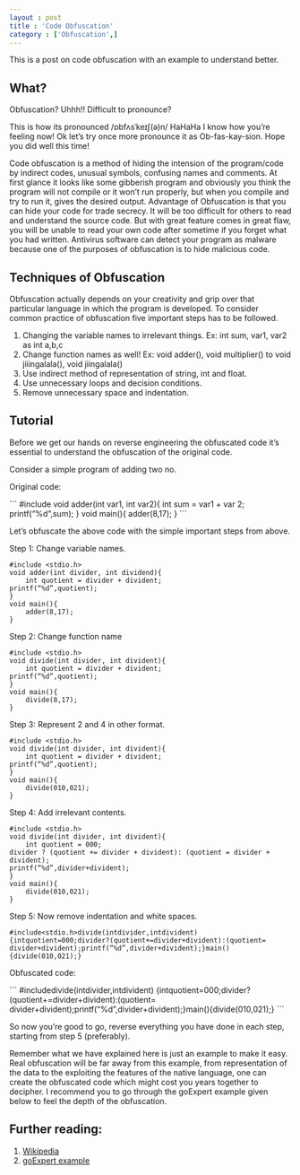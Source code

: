 ```yaml
---
layout : post
title : 'Code Obfuscation'
category : ['Obfuscation',]
---
```

This is a post on code obfuscation with an example to understand better.

## What?

Obfuscation? Uhhh!! Difficult to pronounce?

This is how its pronounced /ɒbfʌsˈkeɪʃ(ə)n/ HaHaHa I know how you’re feeling now! Ok let’s try once more pronounce it as Ob-fas-kay-sion. Hope you did well this time!

Code obfuscation is a method of hiding the intension of the program/code by indirect codes, unusual symbols, confusing names and comments. At first glance it looks like some gibberish program and obviously you think the program will not compile or it won’t run properly, but when you compile and try to run it, gives the desired output. Advantage of Obfuscation is that you can hide your code for trade secrecy. It will be too difficult for others to read and understand the source code. But with great feature comes in great flaw, you will be unable to read your own code after sometime if you forget what you had written. Antivirus software can detect your program as malware because one of the purposes of obfuscation is to hide malicious code.

## Techniques of Obfuscation

Obfuscation actually depends on your creativity and grip over that particular language in which the program is developed. To consider common practice of obfuscation five important steps has to be followed.

1. Changing the variable names to irrelevant things.
Ex: int sum, var1, var2 as int a,b,c
2. Change function names as well!
Ex: void adder(), void multiplier() to void jiiingalala(), void jiingalala()
3. Use indirect method of representation of string, int and float.
4. Use unnecessary loops and decision conditions.
5. Remove unnecessary space and indentation.

## Tutorial

Before we get our hands on reverse engineering the obfuscated code it’s essential to understand the obfuscation of the original code.

Consider a simple program of adding two no.

<p style="text-style: bold;">
Original code:
</p>
```
#include <stdio.h>
void adder(int var1, int var2){
int sum = var1 + var 2;
printf(“%d”,sum);
}
void main(){
	adder(8,17);
}
```

Let’s obfuscate the above code with the simple important steps from above.

Step 1: Change variable names.
```
#include <stdio.h>
void adder(int divider, int dividend){
	int quotient = divider + divident;
printf(“%d”,quotient);
}
void main(){
	adder(8,17);
}
```
Step 2: Change function name
```
#include <stdio.h>
void divide(int divider, int divident){
	int quotient = divider + divident;
printf(“%d”,quotient);
}
void main(){
	divide(8,17);
}
```
Step 3: Represent 2 and 4 in other format.
```  
#include <stdio.h>
void divide(int divider, int divident){
	int quotient = divider + divident;
printf(“%d”,quotient);
}
void main(){
	divide(010,021);
}
```
Step 4: Add irrelevant contents.
```  
#include <stdio.h>
void divide(int divider, int divident){
	int quotient = 000;
divider ? (quotient += divider + divident): (quotient = divider + divident);
printf(“%d”,divider+divident);
}
void main(){
	divide(010,021);
}
```
Step 5: Now remove indentation and white spaces.
```
#include<stdio.h>divide(intdivider,intdivident)
{intquotient=000;divider?(quotient+=divider+divident):(quotient=
divider+divident);printf(“%d”,divider+divident);}main(){divide(010,021);}
```
<p style="text-style: bold;">
Obfuscated code:
</p>
```
#include<stdio.h>divide(intdivider,intdivident)
{intquotient=000;divider?(quotient+=divider+divident):(quotient=
divider+divident);printf(“%d”,divider+divident);}main(){divide(010,021);}
```

So now you’re good to go, reverse everything you have done in each step, starting from step 5 (preferably).

Remember what we have explained here is just an example to make it easy. Real obfuscation will be far away from this example, from representation of the data to the exploiting the features of the native language, one can create the obfuscated code which might cost you years together to decipher. I recommend you to go through the goExpert example given below to feel the depth of the obfuscation.

## Further reading:

1. [Wikipedia](https://en.wikipedia.org/wiki/Obfuscation_(software))
2. [goExpert example](https://www.go4expert.com/articles/create-obfuscated-code-c-t27261/)
